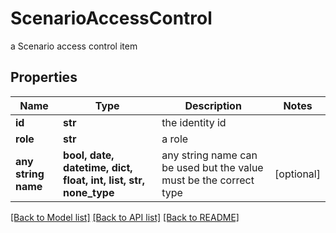 # ScenarioAccessControl

a Scenario access control item

## Properties
Name | Type | Description | Notes
------------ | ------------- | ------------- | -------------
**id** | **str** | the identity id | 
**role** | **str** | a role | 
**any string name** | **bool, date, datetime, dict, float, int, list, str, none_type** | any string name can be used but the value must be the correct type | [optional]

[[Back to Model list]](../README.md#documentation-for-models) [[Back to API list]](../README.md#documentation-for-api-endpoints) [[Back to README]](../README.md)


